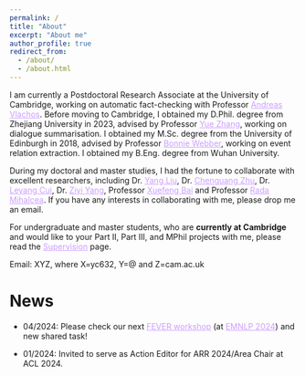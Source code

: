 ```yaml
---
permalink: /
title: "About"
excerpt: "About me"
author_profile: true
redirect_from:
  - /about/
  - /about.html
---
```

I am currently a Postdoctoral Research Associate at the University of Cambridge, working on automatic fact-checking with Professor <a href="http://andreasvlachos.github.io" style="color: rgb(203, 157, 255);">Andreas Vlachos</a>. Before moving to Cambridge, I obtained my D.Phil. degree from Zhejiang University in 2023, advised by Professor <a href="https://frcchang.github.io/" style="color: rgb(203, 157, 255);">Yue Zhang</a>, working on dialogue summarisation. I obtained my M.Sc. degree from the University of Edinburgh in 2018, advised by Professor <a href="https://homepages.inf.ed.ac.uk/bonnie/" style="color: rgb(203, 157, 255);">Bonnie Webber</a>, working on event relation extraction. I obtained my B.Eng. degree from Wuhan University.

During my doctoral and master studies, I had the fortune to collaborate with excellent researchers, including Dr. <a href="https://nlp-yang.github.io/" style="color: rgb(203, 157, 255);">Yang Liu</a>, Dr. <a href="https://cs.stanford.edu/~cgzhu/" style="color: rgb(203, 157, 255);">Chenguang Zhu</a>, Dr. <a href="https://nealcly.github.io/" style="color: rgb(203, 157, 255);">Leyang Cui</a>, Dr. <a href="https://ziyi-yang.github.io/" style="color: rgb(203, 157, 255);">Ziyi Yang</a>, Professor <a href="https://goodbai-nlp.github.io/" style="color: rgb(203, 157, 255);">Xuefeng Bai</a> and Professor <a href="https://web.eecs.umich.edu/~mihalcea/" style="color: rgb(203, 157, 255);">Rada Mihalcea</a>. If you have any interests in collaborating with me, please drop me an email.

For undergraduate and master students, who are **currently at Cambridge** and would like to your Part II, Part III, and MPhil projects with me, please read the <a href="https://cylnlp.github.io/supervision/" style="color: rgb(203, 157, 255);">Supervision</a> page.

Email: XYZ, where X=yc632, Y=@ and Z=cam.ac.uk

News
======
* 04/2024: Please check our next <a href="https://fever.ai/" style="color: rgb(203, 157, 255);">FEVER workshop</a> (at <a href="https://2024.emnlp.org/" style="color: rgb(203, 157, 255);">EMNLP 2024</a>) and new shared task!

* 01/2024: Invited to serve as Action Editor for ARR 2024/Area Chair at ACL 2024.
